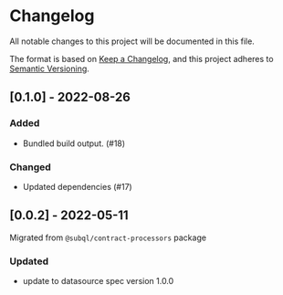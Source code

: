 # Changelog
All notable changes to this project will be documented in this file.

The format is based on [Keep a Changelog](https://keepachangelog.com/en/1.0.0/),
and this project adheres to [Semantic Versioning](https://semver.org/spec/v2.0.0.html).

## [0.1.0] - 2022-08-26
### Added
- Bundled build output. (#18)
### Changed
- Updated dependencies (#17)

## [0.0.2] - 2022-05-11

Migrated from `@subql/contract-processors` package

### Updated

- update to datasource spec version 1.0.0

